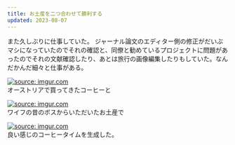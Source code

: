 ```yaml
---
title: お土産を二つ合わせて勝利する
updated: 2023-08-07
---
```


また久しぶりに仕事していた。
ジャーナル論文のエディター側の修正がだいぶマシになっていたのでそれの確認と、同僚と勧めているプロジェクトに問題があったのでそれの文献確認したり、あとは旅行の画像編集したりもしていた。なんだかんだ細々と仕事がある。

<a href="https://imgur.com/2uas0SW"><img src="https://i.imgur.com/2uas0SW.jpg" title="source: imgur.com" /></a>  
オーストリアで買ってきたコーヒーと

<a href="https://imgur.com/nKyLYTj"><img src="https://i.imgur.com/nKyLYTj.jpg" title="source: imgur.com" /></a>  
ワイフの昔のボスからいただいたお土産で

<a href="https://imgur.com/aAGAUoz"><img src="https://i.imgur.com/aAGAUoz.jpg" title="source: imgur.com" /></a>  
良い感じのコーヒータイムを生成した。
